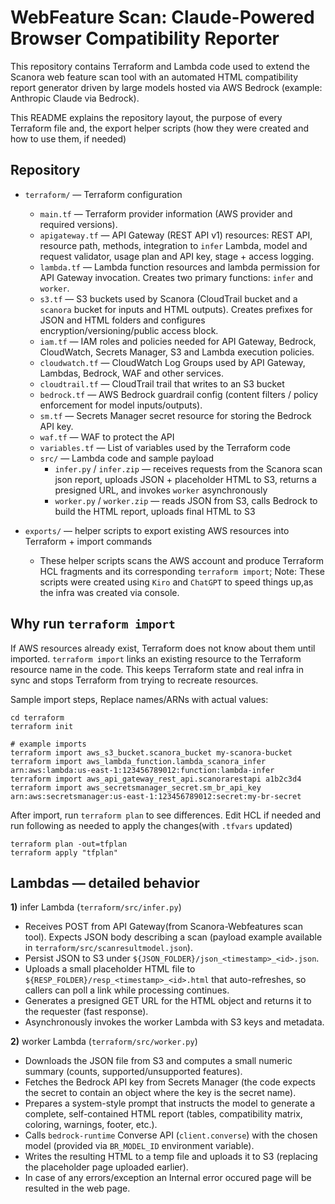 # WebFeature Scan: Claude-Powered Browser Compatibility Reporter

This repository contains Terraform and Lambda code used to extend the Scanora web feature scan tool with an automated HTML compatibility report generator driven by large models hosted via AWS Bedrock (example: Anthropic Claude via Bedrock).

This README explains the repository layout, the purpose of every Terraform file and, the export helper scripts (how they were created and how to use them, if needed)

## Repository

- `terraform/` — Terraform configuration  
  - `main.tf` — Terraform provider information (AWS provider and required versions).
  - `apigateway.tf` — API Gateway (REST API v1) resources: REST API, resource path, methods, integration to `infer` Lambda, model and request validator, usage plan and API key, stage + access logging.
  - `lambda.tf` — Lambda function resources and lambda permission for API Gateway invocation. Creates two primary functions: `infer` and `worker`.
  - `s3.tf` — S3 buckets used by Scanora (CloudTrail bucket and a `scanora` bucket for inputs and HTML outputs). Creates prefixes for JSON and HTML folders and configures encryption/versioning/public access block.
  - `iam.tf` — IAM roles and policies needed for API Gateway, Bedrock, CloudWatch, Secrets Manager, S3 and Lambda execution policies.
  - `cloudwatch.tf` — CloudWatch Log Groups used by API Gateway, Lambdas, Bedrock, WAF and other services.
  - `cloudtrail.tf` — CloudTrail trail that writes to an S3 bucket 
  - `bedrock.tf` — AWS Bedrock guardrail config (content filters / policy enforcement for model inputs/outputs).
  - `sm.tf` — Secrets Manager secret resource for storing the Bedrock API key. 
  - `waf.tf` — WAF to protect the API
  - `variables.tf` — List of variables used by the Terraform code
  - `src/` — Lambda code and sample payload
    - `infer.py` / `infer.zip` — receives requests from the Scanora scan json report, uploads JSON + placeholder HTML to S3, returns a presigned URL, and invokes `worker` asynchronously
    - `worker.py` / `worker.zip` — reads JSON from S3, calls Bedrock to build the HTML report, uploads final HTML to S3
      
- `exports/` — helper scripts to export existing AWS resources into Terraform + import commands
  - These helper scripts scans the AWS account and produce Terraform HCL fragments and its corresponding `terraform import`; Note: These scripts were created using `Kiro` and `ChatGPT` to speed things up,as the infra was created via console.

## Why run `terraform import`

If AWS resources already exist, Terraform does not know about them until imported. `terraform import` links an existing resource to the Terraform resource name in the code. This keeps Terraform state and real infra in sync and stops Terraform from trying to recreate resources.

Sample import steps, Replace names/ARNs with actual values:

```
cd terraform
terraform init

# example imports
terraform import aws_s3_bucket.scanora_bucket my-scanora-bucket
terraform import aws_lambda_function.lambda_scanora_infer arn:aws:lambda:us-east-1:123456789012:function:lambda-infer
terraform import aws_api_gateway_rest_api.scanorarestapi a1b2c3d4
terraform import aws_secretsmanager_secret.sm_br_api_key arn:aws:secretsmanager:us-east-1:123456789012:secret:my-br-secret
```

After import, run `terraform plan` to see differences. Edit HCL if needed and run following as needed to apply the changes(with `.tfvars` updated)

`terraform plan -out=tfplan`  
`terraform apply "tfplan"`

## Lambdas — detailed behavior

**1)** infer Lambda (`terraform/src/infer.py`)
- Receives POST from API Gateway(from Scanora-Webfeatures scan tool). Expects JSON body describing a scan (payload example available in `terraform/src/scanresultmodel.json`).
- Persist JSON to S3 under `${JSON_FOLDER}/json_<timestamp>_<id>.json`.
- Uploads a small placeholder HTML file to `${RESP_FOLDER}/resp_<timestamp>_<id>.html` that auto-refreshes, so callers can poll a link while processing continues.
- Generates a presigned GET URL for the HTML object and returns it to the requester (fast response).
- Asynchronously invokes the worker Lambda with S3 keys and metadata.

**2)** worker Lambda (`terraform/src/worker.py`)
- Downloads the JSON file from S3 and computes a small numeric summary (counts, supported/unsupported features).
- Fetches the Bedrock API key from Secrets Manager (the code expects the secret to contain an object where the key is the secret name).
- Prepares a system-style prompt that instructs the model to generate a complete, self-contained HTML report (tables, compatibility matrix, coloring, warnings, footer, etc.).
- Calls `bedrock-runtime` Converse API (`client.converse`) with the chosen model (provided via `BR_MODEL_ID` environment variable).
- Writes the resulting HTML to a temp file and uploads it to S3 (replacing the placeholder page uploaded earlier).
- In case of any errors/exception an Internal error occured page will be resulted in the web page.
